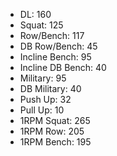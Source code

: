 * DL: 160
*  Squat: 125
*  Row/Bench: 117
*  DB Row/Bench: 45
*  Incline Bench: 95
*  Incline DB Bench: 40
*  Military: 95
*  DB Military: 40
*  Push Up: 32
*  Pull Up: 10
*  1RPM Squat: 265
*  1RPM Row: 205
*  1RPM Bench: 195
